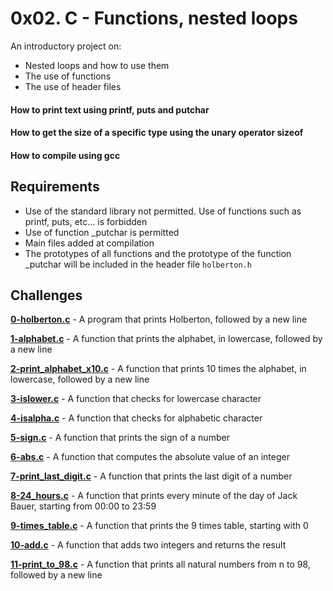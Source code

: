 # 0x02. C - Functions, nested loops
  
An introductory project on:
- Nested loops and how to use them
- The use of functions
- The use of header files

#### How to print text using printf, puts and putchar
#### How to get the size of a specific type using the unary operator sizeof
#### How to compile using gcc
## Requirements
- Use of the standard library not permitted. Use of functions such as printf, puts, etc… is forbidden
- Use of function _putchar is permitted
- Main files added at compilation
- The prototypes of all functions and the prototype of the function _putchar will be included in the header file `holberton.h`

## Challenges

**[0-holberton.c](0-holberton.c)** - A program that prints Holberton, followed by a new line

**[1-alphabet.c](1-alphabet.c)** - A function that prints the alphabet, in lowercase, followed by a new line

**[2-print_alphabet_x10.c](2-print_alphabet_x10.c)** - A function that prints 10 times the alphabet, in lowercase, followed by a new line

**[3-islower.c](3-islower.c)** - A function that checks for lowercase character

**[4-isalpha.c](4-isalpha.c)** - A function that checks for alphabetic character

**[5-sign.c](5-sign.c)** - A function that prints the sign of a number

**[6-abs.c](6-abs.c)** - A function that computes the absolute value of an integer

**[7-print_last_digit.c](7-print_last_digit.c)** - A function that prints the last digit of a number

**[8-24_hours.c](8-24_hours.c)** - A function that prints every minute of the day of Jack Bauer, starting from 00:00 to 23:59

**[9-times_table.c](9-times_table.c)** - A function that prints the 9 times table, starting with 0

**[10-add.c](10-add.c)** - A function that adds two integers and returns the result

**[11-print_to_98.c](11-print_to_98.c)** - A function that prints all natural numbers from n to 98, followed by a new line

